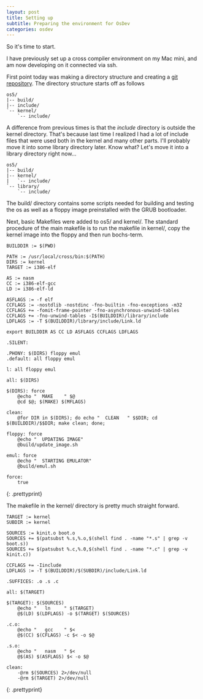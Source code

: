 ```yaml
---
layout: post
title: Setting up
subtitle: Preparing the environment for OsDev
categories: osdev
---
```


So it's time to start.

I have previously set up a cross compiler environment on my Mac mini, and am now developing on it connected via ssh.

First point today was making a directory structure and creating a [git repository](http://github.com/thomasloven/os5). The directory structure starts off as follows

	os5/
	|-- build/
	|-- include/
	`-- kernel/
	    `-- include/

A difference from previous times is that the _include_ directory is outside the kernel directory. That's because last time I realized I had a lot of include files that were used both in the kernel and many other parts. I'll probably move it into some library directory later. Know what? Let's move it into a library directory right now...

	os5/
	|-- build/
	|-- kernel/
	|   `-- include/
	`-- library/
	    `-- include/

The build/ directory contains some scripts needed for building and testing the os as well as a floppy image preinstalled with the GRUB bootloader.

Next, basic Makefiles were added to os5/ and kernel/. The standard procedure of the main makefile is to run the makefile in kernel/, copy the kernel image into the floppy and then run bochs-term.

	
	BUILDDIR := $(PWD)

	PATH := /usr/local/cross/bin:$(PATH)
	DIRS := kernel
	TARGET := i386-elf

	AS := nasm
	CC := i386-elf-gcc
	LD := i386-elf-ld
	
	ASFLAGS := -f elf
	CCFLAGS := -nostdlib -nostdinc -fno-builtin -fno-exceptions -m32
	CCFLAGS += -fomit-frame-pointer -fno-asynchronous-unwind-tables 
	CCFLAGS += -fno-unwind-tables -I$(BUILDDIR)/library/include
	LDFLAGS := -T $(BUILDDIR)/library/include/Link.ld
	
	export BUILDDIR AS CC LD ASFLAGS CCFLAGS LDFLAGS
	
	.SILENT:
	
	.PHONY: $(DIRS) floppy emul
	.default: all floppy emul
	
	l: all floppy emul
	
	all: $(DIRS)
		
	$(DIRS): force
		@echo "  MAKE    " $@
		@cd $@; $(MAKE) $(MFLAGS)
	
	clean:
		@for DIR in $(DIRS); do echo "  CLEAN   " $$DIR; cd $(BUILDDIR)/$$DIR; make clean; done;
	
	floppy: force
		@echo "  UPDATING IMAGE"
		@build/update_image.sh

	emul: force
		@echo "  STARTING EMULATOR"
		@build/emul.sh

	force:
		true
{: .prettyprint}

The makefile in the kernel/ directory is pretty much straight forward.


	TARGET := kernel
	SUBDIR := kernel
	
	SOURCES := kinit.o boot.o
	SOURCES += $(patsubst %.s,%.o,$(shell find . -name "*.s" | grep -v boot.s))
	SOURCES += $(patsubst %.c,%.0,$(shell find . -name "*.c" | grep -v kinit.c))
	
	CCFLAGS += -Iinclude
	LDFLAGS := -T $(BUILDDIR)/$(SUBDIR)/include/Link.ld
	
	.SUFFICES: .o .s .c
	
	all: $(TARGET)
	
	$(TARGET): $(SOURCES)
		@echo "   ln     " $(TARGET)
		@$(LD) $(LDFLAGS) -o $(TARGET) $(SOURCES)
	
	.c.o:
		@echo "   gcc    " $<
		@$(CC) $(CFLAGS) -c $< -o $@
	
	.s.o:
		@echo "   nasm   " $<
		@$(AS) $(ASFLAGS) $< -o $@
	
	clean:
		-@rm $(SOURCES) 2>/dev/null
		-@rm $(TARGET) 2>/dev/null
{: .prettyprint}
